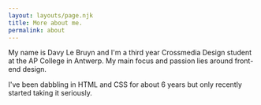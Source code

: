 ```yaml
---
layout: layouts/page.njk
title: More about me.
permalink: about
---
```

My name is Davy Le Bruyn and I'm a third year Crossmedia Design student at the AP College in Antwerp. My main focus and passion lies around front-end design. 

I've been dabbling in HTML and CSS for about 6 years but only recently started taking it seriously. 
